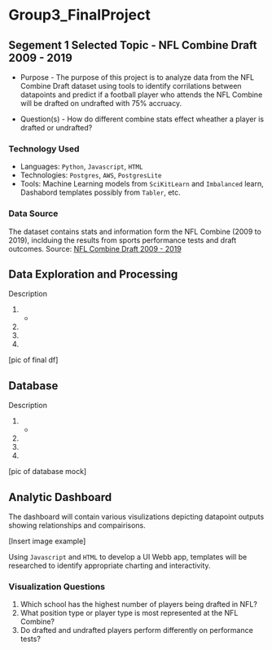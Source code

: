 # Group3_FinalProject

## Segement 1 Selected Topic - NFL Combine Draft 2009 - 2019

* Purpose - The purpose of this project is to analyze data from the NFL Combine Draft dataset using tools to identify corrilations between datapoints and predict if a football player who attends the NFL Combine will be drafted on undrafted with 75% accruacy.
  
* Question(s) - How do different combine stats effect wheather a player is drafted or undrafted?

### Technology Used
* Languages: `Python`, `Javascript`, `HTML`
* Technologies: `Postgres`, `AWS`, `PostgresLite`
* Tools: Machine Learning models from `SciKitLearn` and `Imbalanced` learn,
  Dashabord templates possibly from `Tabler`, etc.

### Data Source
The dataset contains stats and information form the NFL Combine (2009 to 2019), inclduing the results from sports performance tests and draft outcomes.
Source: [NFL Combine Draft 2009 - 2019](https://www.kaggle.com/datasets/redlineracer/nfl-combine-performance-data-2009-2019)

## Data Exploration and Processing
Description
1. -
2.
3.
4.
[pic of final df]

## Database
Description
1. -
2.
3.
4.
[pic of database mock]

## Analytic Dashboard
The dashboard will contain various visulizations depicting datapoint outputs showing relationships and compairisons. 

[Insert image example]

Using `Javascript` and `HTML` to develop a UI Webb app, templates will be researched to identify appropriate charting and interactivity.

### Visualization Questions
1. Which school has the highest number of players being drafted in NFL?
2. What position type or player type is most represented at the NFL Combine?
3. Do drafted and undrafted players perform differently on performance tests?




